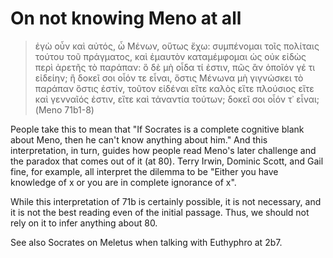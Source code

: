 # On not knowing Meno at all

> ἐγὼ οὖν καὶ αὐτός, ὦ Μένων, οὕτως ἔχω: συμπένομαι τοῖς πολίταις τούτου τοῦ πράγματος, καὶ ἐμαυτὸν καταμέμφομαι ὡς οὐκ εἰδὼς περὶ ἀρετῆς τὸ παράπαν: ὃ δὲ μὴ οἶδα τί ἐστιν, πῶς ἂν ὁποῖόν γέ τι εἰδείην; ἢ δοκεῖ σοι οἷόν τε εἶναι, ὅστις Μένωνα μὴ γιγνώσκει τὸ παράπαν ὅστις ἐστίν, τοῦτον εἰδέναι εἴτε καλὸς εἴτε πλούσιος εἴτε καὶ γενναῖός ἐστιν, εἴτε καὶ τἀναντία τούτων; δοκεῖ σοι οἷόν τ᾽ εἶναι; (Meno 71b1-8)

People take this to mean that "If Socrates is a complete cognitive blank about Meno, then he can't know anything about him." And this interpretation, in turn, guides how people read Meno's later challenge and the paradox that comes out of it (at 80). Terry Irwin, Dominic Scott, and Gail fine, for example, all interpret the dilemma to be "Either you have knowledge of x or you are in complete ignorance of x".

While this interpretation of 71b is certainly possible, it is not necessary, and it is not the best reading even of the initial passage. Thus, we should not rely on it to infer anything about 80.

See also Socrates on Meletus when talking with Euthyphro at 2b7.
